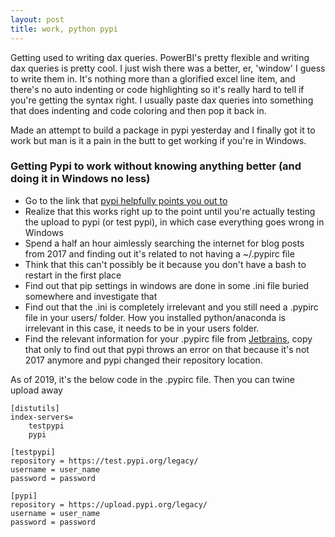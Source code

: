 ```yaml
---
layout: post
title: work, python pypi
---
```


Getting used to writing dax queries. PowerBI's pretty flexible and writing dax queries is pretty cool. I just wish there was a better, er, 'window' I guess to write them in. It's nothing more than a glorified excel line item, and there's no auto indenting or code highlighting so it's really hard to tell if you're getting the syntax right. I usually paste dax queries into something that does indenting and code coloring and then pop it back in. 

Made an attempt to build a package in pypi yesterday and I finally got it to work but man is it a pain in the butt to get working if you're in Windows. 

### Getting Pypi to work without knowing anything better (and doing it in Windows no less)

* Go to the link that [pypi helpfully points you out to](https://packaging.python.org/tutorials/packaging-projects/)
* Realize that this works right up to the point until you're actually testing the upload to pypi (or test pypi), in which case everything goes wrong in Windows
* Spend a half an hour aimlessly searching the internet for blog posts from 2017 and finding out it's related to not having a ~/.pypirc file
* Think that this can't possibly be it because you don't have a bash to restart in the first place
* Find out that pip settings in windows are done in some .ini file buried somewhere and investigate that
* Find out that the .ini is completely irrelevant and you still need a .pypirc file in your users/ folder. How you installed python/anaconda is irrelevant in this case, it needs to be in your users folder.
* Find the relevant information for your .pypirc file from [Jetbrains](https://blog.jetbrains.com/pycharm/2017/05/how-to-publish-your-package-on-pypi/), copy that only to find out that pypi throws an error on that because it's not 2017 anymore and pypi changed their repository location.

As of 2019, it's the below code in the .pypirc file. Then you can twine upload away


	[distutils]
	index-servers=
	    testpypi
	    pypi
	 
	[testpypi]
	repository = https://test.pypi.org/legacy/
	username = user_name
	password = password
	 
	[pypi]
	repository = https://upload.pypi.org/legacy/
	username = user_name
	password = password